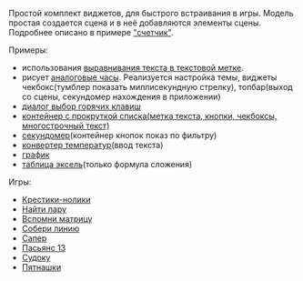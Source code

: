 Простой комплект виджетов, для быстрого встраивания в игры. 
Модель простая создается сцена и в неё добавляются элементы сцены. Подробнее описано в примере ["счетчик"](examples/counter/main.go). 

Примеры: 
  * использования [выравнивания текста в текстовой метке](examples/align/main.go).
  * рисует [аналоговые часы](examples/analog_clock/main.go). Реализуется настройка темы, виджеты чекбокс(тумблер показать миллисекундную стрелку), топбар(выход со сцены, секундомер нахождения в приложении) 
  * [диалог выбор горячих клавиш](examples/hotkey_select/main.go)
  * [контейнер с прокруткой списка(метка текста, кнопки, чекбоксы, многострочный текст)](examples/listview/main.go)
  * [секундомер](examples/stopwatch/main.go)(контейнер кнопок показ по фильтру)
  * [конвертер температур](examples/temperature_convert/main.go)(ввод текста)
  * [график](examples/plot/main.go)
  * [таблица эксель](examples/spreadsheet/main.go)(только формула сложения)
  
Игры:
* [Крестики-нолики](examples/games/ttt/main.go)
* [Найти пару](examples/games/match/main.go)
* [Вспомни матрицу](examples/games/memory_matrix/main.go)
* [Собери линию](examples/games/lines/main.go)
* [Сапер](examples/games/minesweeper/main.go)
* [Пасьянс 13](examples/games/solitaire/main.go)
* [Судоку](examples/games/sudoku/main.go)
* [Пятнашки](examples/games/fifteen/main.go)

